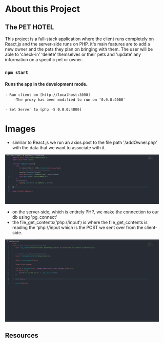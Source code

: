 
# About this Project

## The PET HOTEL

This project is a full-stack application where the client runs completely on React.js and the server-side runs on PHP.
it's main features are to add a new owner and the pets they plan on bringing with them. The user will be able to 
'check-in' 'delete' themselves or their pets and 'update' any information on a specific pet or owner. 

### `npm start`

#### Runs the app in the development mode.
    - Run client on [http://localhost:3000]
        -The proxy has been modified to run on '0.0.0:4000'

    - Set Server to [php -S 0.0.0:4000]

# Images
- similiar to React.js we run an axios.post to the file path '/addOwner.php' with the data that we want to associate with it.

![Add-Owner-Client-Side](/images/addOwnerClientSideSaga.png)

- on the server-side, which is entirely PHP, we make the connection to our db using 'pg_connect'
- the file_get_contents('php://input') is where the file_get_contents is reading the 'php://input which is the POST we sent over from the client-side.

![Add-Owner-Client-Side](/images/addOwnerServerSide.png)

## Resources









